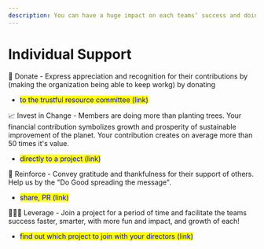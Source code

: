```yaml
---
description: You can have a huge impact on each teams‘ success and doin a lot of good!
---
```


# Individual Support

🌟 Donate - Express appreciation and recognition for their contributions by (making the organization being able to keep workg) by donating

* <mark style="color:blue;">to the trustful resource committee (link)</mark>

📈 Invest in Change - Members are doing more than planting trees. Your financial contribution symbolizes growth and prosperity of sustainable improvement of the planet. Your contribution creates on average more than 50 times it's value.

* <mark style="color:blue;">directly to a project (link)</mark>

🙏 Reinforce - Convey gratitude and thankfulness for their support of others. Help us by the "Do Good spreading the message".

* <mark style="color:blue;">share, PR (link)</mark>

👩🏻‍🌾 Leverage - Join a project for a period of time and facilitate the teams success faster, smarter, with more fun and impact, and growth of each!

* <mark style="color:blue;">find out which project to join with your directors (link)</mark>
